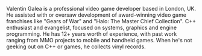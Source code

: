 Valentin Galea is a professional video game developer based in London, UK. He assisted with or oversaw development of award-winning video game franchises like "Gears of War" and "Halo: The Master Chief Collection". C++ enthusiast and evangelist, focused on systems, graphics and engine programming. He has 12+ years worth of experience, with past work ranging from MMO projects to mobile and handheld games. When he's not geeking out on C++ or games, he collects vinyl records.
